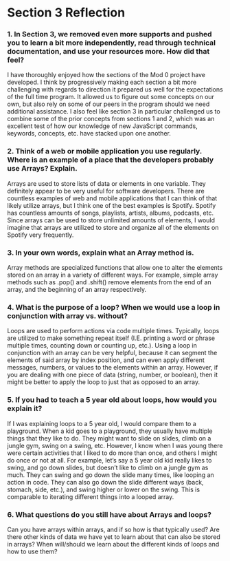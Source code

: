 # Section 3 Reflection

### 1. In Section 3, we removed even more supports and pushed you to learn a bit more independently, read through technical documentation, and use your resources more. How did that feel?

I have thoroughly enjoyed how the sections of the Mod 0 project have developed. I think by progressively making each section a bit more challenging with regards to direction it prepared us well for the expectations of the full time program. It allowed us to figure out some concepts on our own, but also rely on some of our peers in the program should we need additional assistance. I also feel like section 3 in particular challenged us to combine some of the prior concepts from sections 1 and 2, which was an excellent test of how our knowledge of new JavaScript commands, keywords, concepts, etc. have stacked upon one another.

### 2. Think of a web or mobile application you use regularly. Where is an example of a place that the developers probably use Arrays? Explain.

Arrays are used to store lists of data or elements in one variable. They definitely appear to be very useful for software developers. There are countless examples of web and mobile applications that I can think of that likely utilize arrays, but I think one of the best examples is Spotify. Spotify has countless amounts of songs, playlists, artists, albums, podcasts, etc. Since arrays can be used to store unlimited amounts of elements, I would imagine that arrays are utilized to store and organize all of the elements on Spotify very frequently.  

### 3. In your own words, explain what an Array method is.

Array methods are specialized functions that allow one to alter the elements stored on an array in a variety of different ways. For example, simple array methods such as .pop() and .shift() remove elements from the end of an array, and the beginning of an array respectively.  

### 4. What is the purpose of a loop? When we would use a loop in conjunction with array vs. without?

Loops are used to perform actions via code multiple times. Typically, loops are utilized to make something repeat itself (I.E. printing a word or phrase multiple times, counting down or counting up, etc.). Using a loop in conjunction with an array can be very helpful, because it can segment the elements of said array by index position, and can even apply different messages, numbers, or values to the elements within an array. However, if you are dealing with one piece of data (string, number, or boolean), then it might be better to apply the loop to just that as opposed to an array.

### 5. If you had to teach a 5 year old about loops, how would you explain it?

If I was explaining loops to a 5 year old, I would compare them to a playground. When a kid goes to a playground, they usually have multiple things that they like to do. They might want to slide on slides, climb on a jungle gym, swing on a swing, etc. However, I know when I was young there were certain activities that I liked to do more than once, and others I might do once or not at all. For example, let’s say a 5 year old kid really likes to swing, and go down slides, but doesn’t like to climb on a jungle gym as much. They can swing and go down the slide many times, like looping an action in code. They can also go down the slide different ways (back, stomach, side, etc.), and swing higher or lower on the swing. This is comparable to iterating different things into a looped array.  

### 6. What questions do you still have about Arrays and loops?

Can you have arrays within arrays, and if so how is that typically used? Are there other kinds of data we have yet to learn about that can also be stored in arrays? When will/should we learn about the different kinds of loops and how to use them? 
